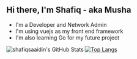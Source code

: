 ## Hi there, I'm Shafiq - aka Musha

- I'm a Developer and Network Admin
- I'm using vuejs as my front end framework
- I'm also learning Go for my future project

<img align="left" alt="shafiqsaaidin's GitHub Stats" src="https://github-readme-stats.vercel.app/api?username=shafiqsaaidin&theme=vue&show_icons=true&hide_border=true" />

[![Top Langs](https://github-readme-stats.vercel.app/api/top-langs/?username=shafiqsaaidin&theme=vue&hide_border=true&layout=compact)](https://github.com/anuraghazra/github-readme-stats)

